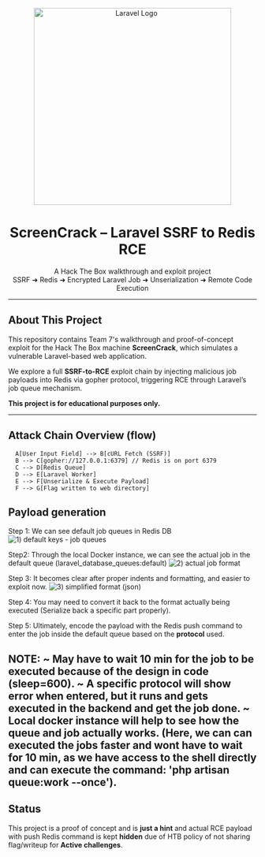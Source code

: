 <p align="center">
  <a href="https://laravel.com" target="_blank">
    <img src="https://raw.githubusercontent.com/laravel/art/master/logo-lockup/5%20SVG/2%20CMYK/1%20Full%20Color/laravel-logolockup-cmyk-red.svg" width="400" alt="Laravel Logo">
  </a>
</p>

<h1 align="center">ScreenCrack – Laravel SSRF to Redis RCE</h1>
<p align="center">
  A Hack The Box walkthrough and exploit project<br>
  SSRF ➜ Redis ➜ Encrypted Laravel Job ➜ Unserialization ➜ Remote Code Execution
</p>

---

##  About This Project

This repository contains Team 7's walkthrough and proof-of-concept exploit for the Hack The Box machine **ScreenCrack**, which simulates a vulnerable Laravel-based web application.

We explore a full **SSRF-to-RCE** exploit chain by injecting malicious job payloads into Redis via gopher protocol, triggering RCE through Laravel’s job queue mechanism.

 **This project is for educational purposes only.**

---

## Attack Chain Overview (flow)

``` 
  A[User Input Field] --> B[cURL Fetch (SSRF)]
  B --> C[gopher://127.0.0.1:6379] // Redis is on port 6379
  C --> D[Redis Queue]
  D --> E[Laravel Worker]
  E --> F[Unserialize & Execute Payload]
  F --> G[Flag written to web directory]

```

## Payload generation

Step 1:
We can see default job queues in Redis DB
![1) default keys - job queues](https://github.com/user-attachments/assets/b88c97cd-886e-4404-a6f2-444f73530e75)

Step2:
Through the local Docker instance, we can see the actual job in the default queue (laravel_database_queues:default)
![2) actual job format](https://github.com/user-attachments/assets/fdd513c6-f298-47e0-9986-2af446c9f517)

Step 3:
It becomes clear after proper indents and formatting, and easier to exploit now.
![3) simplified format (json)](https://github.com/user-attachments/assets/d3244c0b-719a-40c7-b99c-8f3ed011a122)

Step 4:
You may need to convert it back to the format actually being executed (Serialize back a specific part properly).

Step 5:
Ultimately, encode the payload with the Redis push command to enter the job inside the default queue based on the **protocol** used.

NOTE: 
~ May have to wait 10 min for the job to be executed because of the design in code (sleep=600).
~ A specific protocol will show error when entered, but it runs and gets executed in the backend and get the job done.
~ Local docker instance will help to see how the queue and job actually works. (Here, we can can executed the jobs faster and wont have to wait for 10 min, as we     have access to the shell directly and can execute the command: 'php artisan queue:work --once').
---

## Status
This project is a proof of concept and is **just a hint** and actual RCE payload with push Redis command is kept **hidden** due of HTB policy of not sharing flag/writeup for **Active challenges**.


